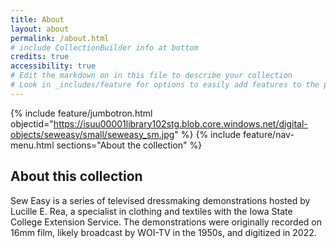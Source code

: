```yaml
---
title: About
layout: about
permalink: /about.html
# include CollectionBuilder info at bottom
credits: true
accessibility: true
# Edit the markdown on in this file to describe your collection
# Look in _includes/feature for options to easily add features to the page
---
```


{% include feature/jumbotron.html objectid="https://isuu00001library102stg.blob.core.windows.net/digital-objects/seweasy/small/seweasy_sm.jpg" %} 
{% include feature/nav-menu.html sections="About the collection" %}

## About this collection

Sew Easy is a series of televised dressmaking demonstrations hosted by Lucille E. Rea, a specialist in clothing and textiles with the Iowa State College Extension Service. The demonstrations were originally recorded on 16mm film, likely broadcast by WOI-TV in the 1950s, and digitized in 2022.
